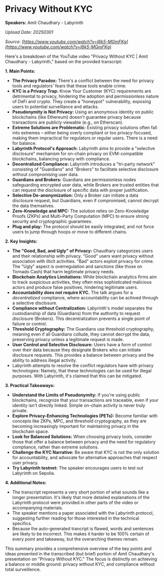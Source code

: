 # Privacy Without KYC

**Speakers:** Amit Chaudhary - Labyrinth


*Upload Date: 20250301*

*Source: [https://www.youtube.com/watch?v=I6k5-MGmFKg](https://www.youtube.com/watch?v=I6k5-MGmFKg)*

Here's a breakdown of the YouTube video "Privacy Without KYC | Amit Chaudhary - Labyrinth," based on the provided transcript:

**1. Main Points:**

*   **The Privacy Paradox:**  There's a conflict between the need for privacy tools and regulators' fears that these tools enable crime.
*   **KYC is a Privacy Trap:** Know Your Customer (KYC) requirements are detrimental to privacy, hindering the adoption and permissionless nature of DeFi and crypto. They create a "honeypot" vulnerability, exposing users to potential surveillance and attacks.
*   **Pseudonymity is Not Privacy:** Using an anonymous identity on public blockchains (like Ethereum) doesn't guarantee privacy because transactions are publicly viewable (e.g., on Etherscan).
*   **Extreme Solutions are Problematic:** Existing privacy solutions often fall into extremes – either being overly compliant or too privacy-focused, making them impractical for regulators or regular users.  There is a need for balance.
*   **Labyrinth Protocol's Approach:** Labyrinth aims to provide a "selective disclosure" mechanism for on-chain privacy on EVM-compatible blockchains, balancing privacy with compliance.
*   **Decentralized Compliance:** Labyrinth introduces a "tri-party network" consisting of "Guardians" and "Brokers" to facilitate selective disclosure without compromising user data.
*   **Guardians and Brokers:** Guardians are permissionless nodes safeguarding encrypted user data, while Brokers are trusted entities that can request the disclosure of specific data with proper justification.
*   **Selective De-anonymization:**  Only a Broker can initiate a data disclosure request, but Guardians, even if compromised, cannot decrypt the data themselves.
* **Zero-Knowledge and MPC:** The solution relies on Zero-Knowledge Proofs (ZKPs) and Multi-Party Computation (MPC) to ensure strong security and cryptographic guarantees.
* **Plug and play:** The protocol should be easily integrated, and not force users to jump through hoops or move to different chains.

**2. Key Insights:**

*   **The "Good, Bad, and Ugly" of Privacy:** Chaudhary categorizes users and their relationship with privacy.  "Good" users want privacy without association with illicit activities. "Bad" actors exploit privacy for crime. The "Ugly" aspect is overregulation and sanctions (like those on Tornado Cash) that harm legitimate privacy needs.
*   **Blockchain Analytics Limitations:**  While blockchain analytics firms aim to track suspicious activities, they often miss sophisticated malicious actors and produce false positives, hindering legitimate users.
*  **Accountability does not require KYC.** The talk argues for a *decentralized* compliance, where accountability can be achived through a selective disclosure.
*   **Compliance without Centralization:** Labyrinth's model separates the custodianship of data (Guardians) from the authority to request disclosure (Brokers). This decentralization prevents a single point of failure or control.
*   **Threshold Cryptography:** The Guardians use threshold cryptography, meaning even if all Guardians collude, they cannot decrypt the data, preserving privacy unless a legitimate request is made.
*   **User Control and Selective Disclosure:** Users have a form of control over their data because they designate Brokers who can initiate disclosure requests. This provides a balance between privacy and the ability to address illegal activity.
*   Labyrinth attempts to resolve the conflict regulators have with privacy technologies: Namely, that these technologies can be used for illegal purposes. With Labyrinth, it's claimed that this can be mitigated.

**3. Practical Takeaways:**

*   **Understand the Limits of Pseudonymity:**  If you're using public blockchains, recognize that your transactions are traceable, even if your identity isn't directly linked.  Simple on-chain activity is never truly private.
*   **Explore Privacy-Enhancing Technologies (PETs):** Become familiar with concepts like ZKPs, MPC, and threshold cryptography, as they are becoming increasingly important for maintaining privacy in the blockchain space.
*   **Look for Balanced Solutions:** When choosing privacy tools, consider those that offer a balance between privacy and the need for regulatory compliance, rather than extreme solutions.
*   **Challenge the KYC Narrative:** Be aware that KYC is not the only solution for accountability, and advocate for alternative approaches that respect user privacy.
*   **Try Labyrinth testnet:** The speaker encourages users to test out Labyrinth on Sepolia.

**4. Additional Notes:**

*   The transcript represents a very short portion of what sounds like a longer presentation. It's likely that more detailed explanations of the Labyrinth protocol were provided in other parts of the video or accompanying materials.
*   The speaker mentions a paper associated with the Labyrinth protocol, suggesting further reading for those interested in the technical specifics.
*   Because the auto-generated trancript is flawed, words and sentences are likely to be incorrect. This makes it harder to be 100% certain of every point and takeaway, but the overarching themes remain.

This summary provides a comprehensive overview of the key points and ideas presented in the transcribed (but brief) portion of Amit Chaudhary's presentation on "Privacy Without KYC." The focus is distinctly on achieving a balance or middle ground: privacy without KYC, and compliance without total surveillence.